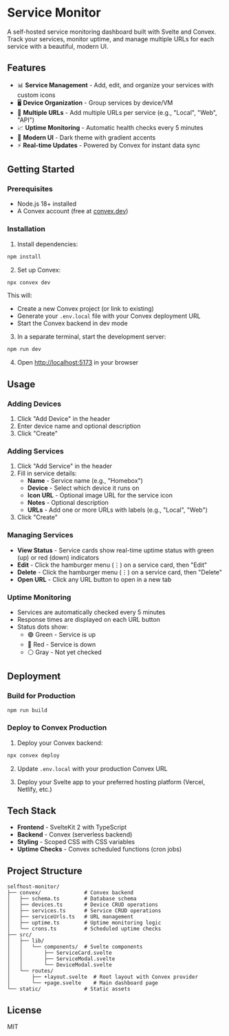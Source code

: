 # Service Monitor

A self-hosted service monitoring dashboard built with Svelte and Convex. Track your services, monitor uptime, and manage multiple URLs for each service with a beautiful, modern UI.

## Features

- 📊 **Service Management** - Add, edit, and organize your services with custom icons
- 🖥️ **Device Organization** - Group services by device/VM
- 🔗 **Multiple URLs** - Add multiple URLs per service (e.g., "Local", "Web", "API")
- 📈 **Uptime Monitoring** - Automatic health checks every 5 minutes
- 🎨 **Modern UI** - Dark theme with gradient accents
- ⚡ **Real-time Updates** - Powered by Convex for instant data sync

## Getting Started

### Prerequisites

- Node.js 18+ installed
- A Convex account (free at [convex.dev](https://convex.dev))

### Installation

1. Install dependencies:

```sh
npm install
```

2. Set up Convex:

```sh
npx convex dev
```

This will:
- Create a new Convex project (or link to existing)
- Generate your `.env.local` file with your Convex deployment URL
- Start the Convex backend in dev mode

3. In a separate terminal, start the development server:

```sh
npm run dev
```

4. Open [http://localhost:5173](http://localhost:5173) in your browser

## Usage

### Adding Devices

1. Click "Add Device" in the header
2. Enter device name and optional description
3. Click "Create"

### Adding Services

1. Click "Add Service" in the header
2. Fill in service details:
   - **Name** - Service name (e.g., "Homebox")
   - **Device** - Select which device it runs on
   - **Icon URL** - Optional image URL for the service icon
   - **Notes** - Optional description
   - **URLs** - Add one or more URLs with labels (e.g., "Local", "Web")
3. Click "Create"

### Managing Services

- **View Status** - Service cards show real-time uptime status with green (up) or red (down) indicators
- **Edit** - Click the hamburger menu (⋮) on a service card, then "Edit"
- **Delete** - Click the hamburger menu (⋮) on a service card, then "Delete"
- **Open URL** - Click any URL button to open in a new tab

### Uptime Monitoring

- Services are automatically checked every 5 minutes
- Response times are displayed on each URL button
- Status dots show:
  - 🟢 Green - Service is up
  - 🔴 Red - Service is down
  - ⚪ Gray - Not yet checked

## Deployment

### Build for Production

```sh
npm run build
```

### Deploy to Convex Production

1. Deploy your Convex backend:

```sh
npx convex deploy
```

2. Update `.env.local` with your production Convex URL

3. Deploy your Svelte app to your preferred hosting platform (Vercel, Netlify, etc.)

## Tech Stack

- **Frontend** - SvelteKit 2 with TypeScript
- **Backend** - Convex (serverless backend)
- **Styling** - Scoped CSS with CSS variables
- **Uptime Checks** - Convex scheduled functions (cron jobs)

## Project Structure

```
selfhost-monitor/
├── convex/              # Convex backend
│   ├── schema.ts        # Database schema
│   ├── devices.ts       # Device CRUD operations
│   ├── services.ts      # Service CRUD operations
│   ├── serviceUrls.ts   # URL management
│   ├── uptime.ts        # Uptime monitoring logic
│   └── crons.ts         # Scheduled uptime checks
├── src/
│   ├── lib/
│   │   └── components/  # Svelte components
│   │       ├── ServiceCard.svelte
│   │       ├── ServiceModal.svelte
│   │       └── DeviceModal.svelte
│   └── routes/
│       ├── +layout.svelte  # Root layout with Convex provider
│       └── +page.svelte    # Main dashboard page
└── static/              # Static assets
```

## License

MIT
